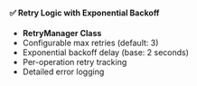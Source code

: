 #### ✅ Retry Logic with Exponential Backoff

- **RetryManager Class**
- Configurable max retries (default: 3)
- Exponential backoff delay (base: 2 seconds)
- Per-operation retry tracking
- Detailed error logging
